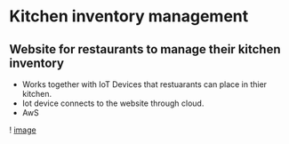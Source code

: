 # Kitchen inventory management

Website for restaurants to manage their kitchen inventory
----------------------

- Works together with IoT Devices that restuarants can place in thier kitchen.
- Iot device connects to the website through cloud.
- AwS 

! [image](https://github.com/bringitbackalive/kitchentory/blob/main/public/kitchentory.jpg)
